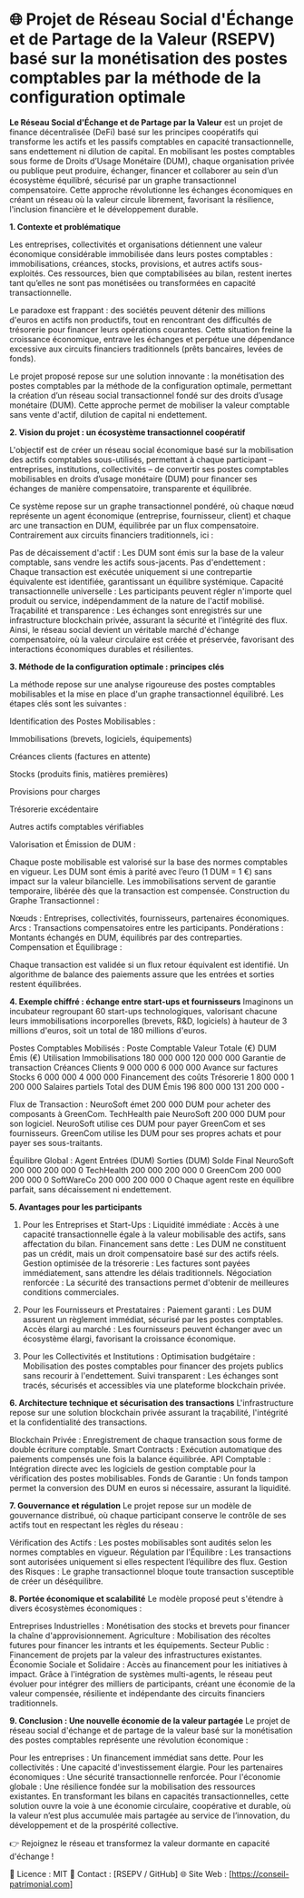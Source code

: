 # 🌐 Projet de Réseau Social d'Échange et de Partage de la Valeur (RSEPV) basé sur la monétisation des postes comptables par la méthode de la configuration optimale

**Le Réseau Social d'Échange et de Partage par la Valeur** est un projet de finance décentralisée (DeFi) basé sur les principes coopératifs qui transforme les actifs et les passifs comptables en capacité transactionnelle, sans endettement ni dilution de capital. En mobilisant les postes comptables sous forme de Droits d’Usage Monétaire (DUM), chaque organisation privée ou publique peut produire, échanger, financer et collaborer au sein d’un écosystème équilibré, sécurisé par un graphe transactionnel compensatoire. Cette approche révolutionne les échanges économiques en créant un réseau où la valeur circule librement, favorisant la résilience, l'inclusion financière et le développement durable.

**1. Contexte et problématique**

Les entreprises, collectivités et organisations détiennent une valeur économique considérable immobilisée dans leurs postes comptables : immobilisations, créances, stocks, provisions, et autres actifs sous-exploités. Ces ressources, bien que comptabilisées au bilan, restent inertes tant qu’elles ne sont pas monétisées ou transformées en capacité transactionnelle.

Le paradoxe est frappant : des sociétés peuvent détenir des millions d'euros en actifs non productifs, tout en rencontrant des difficultés de trésorerie pour financer leurs opérations courantes. Cette situation freine la croissance économique, entrave les échanges et perpétue une dépendance excessive aux circuits financiers traditionnels (prêts bancaires, levées de fonds).

Le projet proposé repose sur une solution innovante : la monétisation des postes comptables par la méthode de la configuration optimale, permettant la création d’un réseau social transactionnel fondé sur des droits d’usage monétaire (DUM). Cette approche permet de mobiliser la valeur comptable sans vente d'actif, dilution de capital ni endettement.

**2. Vision du projet : un écosystème transactionnel coopératif**

L'objectif est de créer un réseau social économique basé sur la mobilisation des actifs comptables sous-utilisés, permettant à chaque participant – entreprises, institutions, collectivités – de convertir ses postes comptables mobilisables en droits d’usage monétaire (DUM) pour financer ses échanges de manière compensatoire, transparente et équilibrée.

Ce système repose sur un graphe transactionnel pondéré, où chaque nœud représente un agent économique (entreprise, fournisseur, client) et chaque arc une transaction en DUM, équilibrée par un flux compensatoire. Contrairement aux circuits financiers traditionnels, ici :

Pas de décaissement d'actif : Les DUM sont émis sur la base de la valeur comptable, sans vendre les actifs sous-jacents.
Pas d'endettement : Chaque transaction est exécutée uniquement si une contrepartie équivalente est identifiée, garantissant un équilibre systémique.
Capacité transactionnelle universelle : Les participants peuvent régler n'importe quel produit ou service, indépendamment de la nature de l'actif mobilisé.
Traçabilité et transparence : Les échanges sont enregistrés sur une infrastructure blockchain privée, assurant la sécurité et l’intégrité des flux.
Ainsi, le réseau social devient un véritable marché d'échange compensatoire, où la valeur circulaire est créée et préservée, favorisant des interactions économiques durables et résilientes.

**3. Méthode de la configuration optimale : principes clés**

La méthode repose sur une analyse rigoureuse des postes comptables mobilisables et la mise en place d'un graphe transactionnel équilibré. Les étapes clés sont les suivantes :

Identification des Postes Mobilisables :

Immobilisations (brevets, logiciels, équipements)

Créances clients (factures en attente)

Stocks (produits finis, matières premières)

Provisions pour charges

Trésorerie excédentaire

Autres actifs comptables vérifiables

Valorisation et Émission de DUM :

Chaque poste mobilisable est valorisé sur la base des normes comptables en vigueur.
Les DUM sont émis à parité avec l’euro (1 DUM = 1 €) sans impact sur la valeur bilancielle.
Les immobilisations servent de garantie temporaire, libérée dès que la transaction est compensée.
Construction du Graphe Transactionnel :

Nœuds : Entreprises, collectivités, fournisseurs, partenaires économiques.
Arcs : Transactions compensatoires entre les participants.
Pondérations : Montants échangés en DUM, équilibrés par des contreparties.
Compensation et Équilibrage :

Chaque transaction est validée si un flux retour équivalent est identifié.
Un algorithme de balance des paiements assure que les entrées et sorties restent équilibrées.

**4. Exemple chiffré : échange entre start-ups et fournisseurs**
Imaginons un incubateur regroupant 60 start-ups technologiques, valorisant chacune leurs immobilisations incorporelles (brevets, R&D, logiciels) à hauteur de 3 millions d'euros, soit un total de 180 millions d'euros.

Postes Comptables Mobilisés :
Poste Comptable	      Valeur Totale (€)	DUM Émis (€)	Utilisation
Immobilisations	      180 000 000	      120 000 000	  Garantie de transaction
Créances Clients	      9 000 000       	6 000 000  	Avance sur factures
Stocks	                6 000 000       	4 000 000 	Financement des coûts
Trésorerie            	1 800 000	        1 200 000 	Salaires partiels
Total des DUM Émis	  196 800 000     	131 200 000	-

Flux de Transaction :
NeuroSoft émet 200 000 DUM pour acheter des composants à GreenCom.
TechHealth paie NeuroSoft 200 000 DUM pour son logiciel.
NeuroSoft utilise ces DUM pour payer GreenCom et ses fournisseurs.
GreenCom utilise les DUM pour ses propres achats et pour payer ses sous-traitants.

Équilibre Global :
Agent	        Entrées (DUM)	Sorties (DUM)	Solde Final
NeuroSoft	    200 000	      200 000	      0
TechHealth  	200 000	      200 000	      0
GreenCom	    200 000	      200 000	      0
SoftWareCo   	200 000	      200 000	      0
Chaque agent reste en équilibre parfait, sans décaissement ni endettement.

**5. Avantages pour les participants**

1. Pour les Entreprises et Start-Ups :
Liquidité immédiate : Accès à une capacité transactionnelle égale à la valeur mobilisable des actifs, sans affectation du bilan.
Financement sans dette : Les DUM ne constituent pas un crédit, mais un droit compensatoire basé sur des actifs réels.
Gestion optimisée de la trésorerie : Les factures sont payées immédiatement, sans attendre les délais traditionnels.
Négociation renforcée : La sécurité des transactions permet d'obtenir de meilleures conditions commerciales.

2. Pour les Fournisseurs et Prestataires :
Paiement garanti : Les DUM assurent un règlement immédiat, sécurisé par les postes comptables.
Accès élargi au marché : Les fournisseurs peuvent échanger avec un écosystème élargi, favorisant la croissance économique.

3. Pour les Collectivités et Institutions :
Optimisation budgétaire : Mobilisation des postes comptables pour financer des projets publics sans recourir à l'endettement.
Suivi transparent : Les échanges sont tracés, sécurisés et accessibles via une plateforme blockchain privée.

**6. Architecture technique et sécurisation des transactions**
L'infrastructure repose sur une solution blockchain privée assurant la traçabilité, l'intégrité et la confidentialité des transactions.

Blockchain Privée : Enregistrement de chaque transaction sous forme de double écriture comptable.
Smart Contracts : Exécution automatique des paiements compensés une fois la balance équilibrée.
API Comptable : Intégration directe avec les logiciels de gestion comptable pour la vérification des postes mobilisables.
Fonds de Garantie : Un fonds tampon permet la conversion des DUM en euros si nécessaire, assurant la liquidité.

**7. Gouvernance et régulation**
Le projet repose sur un modèle de gouvernance distribué, où chaque participant conserve le contrôle de ses actifs tout en respectant les règles du réseau :

Vérification des Actifs : Les postes mobilisables sont audités selon les normes comptables en vigueur.
Régulation par l’Équilibre : Les transactions sont autorisées uniquement si elles respectent l’équilibre des flux.
Gestion des Risques : Le graphe transactionnel bloque toute transaction susceptible de créer un déséquilibre.

**8. Portée économique et scalabilité**
Le modèle proposé peut s'étendre à divers écosystèmes économiques :

Entreprises Industrielles : Monétisation des stocks et brevets pour financer la chaîne d'approvisionnement.
Agriculture : Mobilisation des récoltes futures pour financer les intrants et les équipements.
Secteur Public : Financement de projets par la valeur des infrastructures existantes.
Économie Sociale et Solidaire : Accès au financement pour les initiatives à impact.
Grâce à l'intégration de systèmes multi-agents, le réseau peut évoluer pour intégrer des milliers de participants, créant une économie de la valeur compensée, résiliente et indépendante des circuits financiers traditionnels.

**9. Conclusion : Une nouvelle économie de la valeur partagée**
Le projet de réseau social d'échange et de partage de la valeur basé sur la monétisation des postes comptables représente une révolution économique :

Pour les entreprises : Un financement immédiat sans dette.
Pour les collectivités : Une capacité d'investissement élargie.
Pour les partenaires économiques : Une sécurité transactionnelle renforcée.
Pour l'économie globale : Une résilience fondée sur la mobilisation des ressources existantes.
En transformant les bilans en capacités transactionnelles, cette solution ouvre la voie à une économie circulaire, coopérative et durable, où la valeur n’est plus accumulée mais partagée au service de l’innovation, du développement et de la prospérité collective.

👉 Rejoignez le réseau et transformez la valeur dormante en capacité d'échange !

📄 Licence : MIT
💬 Contact : [RSEPV / GitHub]
🌐 Site Web : [https://conseil-patrimonial.com]

